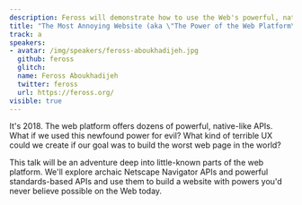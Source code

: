```yaml
---
description: Feross will demonstrate how to use the Web's powerful, native-like APIs to create the worst, most evil web page in the world.
title: "The Most Annoying Website (aka \"The Power of the Web Platform\")"
track: a
speakers:
- avatar: /img/speakers/feross-aboukhadijeh.jpg
  github: feross
  glitch:
  name: Feross Aboukhadijeh
  twitter: feross
  url: https://feross.org/
visible: true
---
```


It's 2018. The web platform offers dozens of powerful, native-like APIs. What if we used this newfound power for evil? What kind of terrible UX could we create if our goal was to build the worst web page in the world?

This talk will be an adventure deep into little-known parts of the web platform. We'll explore archaic Netscape Navigator APIs and powerful standards-based APIs and use them to build a website with powers you'd never believe possible on the Web today.
